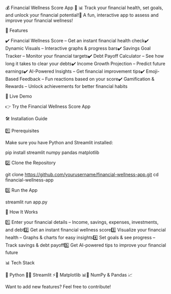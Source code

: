 💰 Financial Wellness Score App 🚀
📊 Track your financial health, set goals, and unlock your financial potential!🚀 A fun, interactive app to assess and improve your financial wellness!

🎯 Features

✔️ Financial Wellness Score – Get an instant financial health check✔️ Dynamic Visuals – Interactive graphs & progress bars✔️ Savings Goal Tracker – Monitor your financial targets✔️ Debt Payoff Calculator – See how long it takes to clear your debts✔️ Income Growth Projection – Predict future earnings✔️ AI-Powered Insights – Get financial improvement tips✔️ Emoji-Based Feedback – Fun reactions based on your score✔️ Gamification & Rewards – Unlock achievements for better financial habits

🚀 Live Demo

👉 Try the Financial Wellness Score App



🛠️ Installation Guide

1️⃣ Prerequisites

Make sure you have Python and Streamlit installed:

pip install streamlit numpy pandas matplotlib

2️⃣ Clone the Repository

git clone https://github.com/yourusername/financial-wellness-app.git
cd financial-wellness-app

3️⃣ Run the App

streamlit run app.py

🎥 How It Works

1️⃣ Enter your financial details – Income, savings, expenses, investments, and debt2️⃣ Get an instant financial wellness score3️⃣ Visualize your financial health – Graphs & charts for easy insights4️⃣ Set goals & see progress – Track savings & debt payoff5️⃣ Get AI-powered tips to improve your financial future

📊 Tech Stack

🔹 Python 🐍🔹 Streamlit ⚡🔹 Matplotlib 📊🔹 NumPy & Pandas 📈



Want to add new features? Feel free to contribute!
